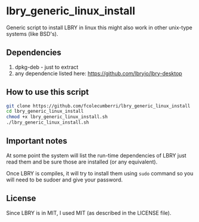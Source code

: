 # lbry_generic_linux_install

Generic script to install LBRY in linux
this might also work in other unix-type systems (like BSD's).

## Dependencies

  1. dpkg-deb - just to extract
  1. any dependencie listed here: https://github.com/lbryio/lbry-desktop

## How to use this script

~~~Bash
git clone https://github.com/fcolecumberri/lbry_generic_linux_install
cd lbry_generic_linux_install
chmod +x lbry_generic_linux_install.sh
./lbry_generic_linux_install.sh
~~~

## Important notes

At some point the system will list the run-time dependencies of LBRY
just read them and be sure those are installed (or any equivalent).

Once LBRY is compiles, it will try to install them using `sudo` command
so you will need to be sudoer and give your password.

## License

Since LBRY is in MIT, I used MIT (as described in the LICENSE file).
